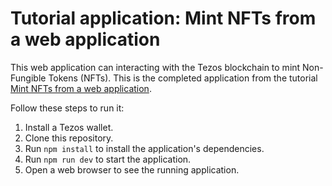 # Tutorial application: Mint NFTs from a web application
This web application can interacting with the Tezos blockchain to mint Non-Fungible Tokens (NFTs). This is the completed application from the tutorial [Mint NFTs from a web application](https://docs.tezos.com/tutorials/mint-NFTs-from-a-web-application/).

Follow these steps to run it:

1. Install a Tezos wallet.
1. Clone this repository.
1. Run `npm install` to install the application's dependencies.
1. Run `npm run dev` to start the application.
1. Open a web browser to see the running application.
